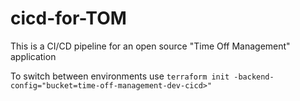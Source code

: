 # cicd-for-TOM

This is a CI/CD pipeline for an open source "Time Off Management" application

To switch between environments use `terraform init -backend-config="bucket=time-off-management-dev-cicd>"`
